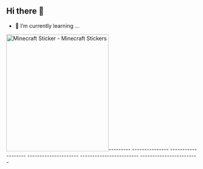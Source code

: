 ## Hi there 👋

 
- 🌱 I’m currently learning ...</br>


<img src="https://media.tenor.com/lDP4QgUYoDkAAAAi/minecraft.gif" width="270" height="309" alt="Minecraft Sticker - Minecraft Stickers" style="max-width: 525px; background-color: unset;">---------          ---------------      -------------------     ---------------------     ------------------------         ------------------------  
